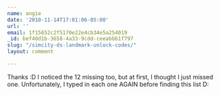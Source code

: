 ```yaml
---
name: angie
date: '2010-11-14T17:01:06-05:00'
url: ''
email: 1f15652c2f5170e22e4cb34e5a254019
_id: bef40d1b-3658-4a33-9cdd-ceeabbb1f797
slug: "/simcity-ds-landmark-unlock-codes/"
layout: comment

---
```


Thanks :D I noticed the 12 missing too, but at first, I thought I just missed one. Unfortunately, I typed in each one AGAIN before finding this list D:
